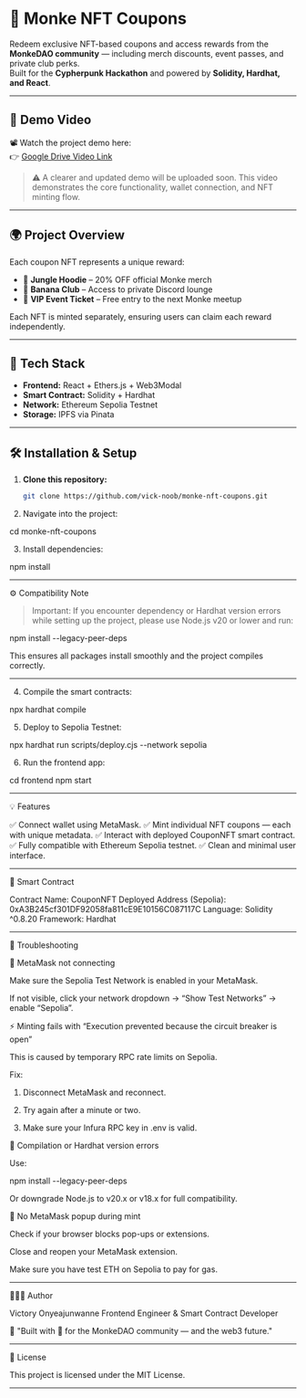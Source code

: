 
# 🦧 Monke NFT Coupons  

Redeem exclusive NFT-based coupons and access rewards from the **MonkeDAO community** — including merch discounts, event passes, and private club perks.  
Built for the **Cypherpunk Hackathon** and powered by **Solidity, Hardhat, and React**.  

---

## 🎥 Demo Video  
📽️ Watch the project demo here:  
👉 [Google Drive Video Link](https://drive.google.com/file/d/1RAylhXmttM7QSaTGpyG38TLRDruXkiBO/view?usp=drivesdk)  

> ⚠️ A clearer and updated demo will be uploaded soon. This video demonstrates the core functionality, wallet connection, and NFT minting flow.  

---

## 🌍 Project Overview  
Each coupon NFT represents a unique reward:
- 🦍 **Jungle Hoodie** – 20% OFF official Monke merch  
- 🍌 **Banana Club** – Access to private Discord lounge  
- 🎫 **VIP Event Ticket** – Free entry to the next Monke meetup  

Each NFT is minted separately, ensuring users can claim each reward independently.

---

## 🧠 Tech Stack  
- **Frontend:** React + Ethers.js + Web3Modal  
- **Smart Contract:** Solidity + Hardhat  
- **Network:** Ethereum Sepolia Testnet  
- **Storage:** IPFS via Pinata  

---

## 🛠 Installation & Setup  

1. **Clone this repository:**
   ```bash
   git clone https://github.com/vick-noob/monke-nft-coupons.git

2. Navigate into the project:

cd monke-nft-coupons


3. Install dependencies:

npm install




---

⚙️ Compatibility Note

> Important: If you encounter dependency or Hardhat version errors while setting up the project, please use Node.js v20 or lower and run:

npm install --legacy-peer-deps

This ensures all packages install smoothly and the project compiles correctly.




---

4. Compile the smart contracts:

npx hardhat compile


5. Deploy to Sepolia Testnet:

npx hardhat run scripts/deploy.cjs --network sepolia


6. Run the frontend app:

cd frontend
npm start




---

💡 Features

✅ Connect wallet using MetaMask.
✅ Mint individual NFT coupons — each with unique metadata.
✅ Interact with deployed CouponNFT smart contract.
✅ Fully compatible with Ethereum Sepolia testnet.
✅ Clean and minimal user interface.


---

🧱 Smart Contract

Contract Name: CouponNFT
Deployed Address (Sepolia): 0xA3B245cf301DF92058fa811cE9E10156C087117C
Language: Solidity ^0.8.20
Framework: Hardhat


---

🧩 Troubleshooting

🚫 MetaMask not connecting

Make sure the Sepolia Test Network is enabled in your MetaMask.

If not visible, click your network dropdown → “Show Test Networks” → enable “Sepolia”.


⚡ Minting fails with “Execution prevented because the circuit breaker is open”

This is caused by temporary RPC rate limits on Sepolia.

Fix:

1. Disconnect MetaMask and reconnect.


2. Try again after a minute or two.


3. Make sure your Infura RPC key in .env is valid.




🧰 Compilation or Hardhat version errors

Use:

npm install --legacy-peer-deps

Or downgrade Node.js to v20.x or v18.x for full compatibility.


🦊 No MetaMask popup during mint

Check if your browser blocks pop-ups or extensions.

Close and reopen your MetaMask extension.

Make sure you have test ETH on Sepolia to pay for gas.



---

👨🏽‍💻 Author

Victory Onyeajunwanne
Frontend Engineer & Smart Contract Developer

💬 "Built with 💛 for the MonkeDAO community — and the web3 future."


---

📜 License

This project is licensed under the MIT License.


---
